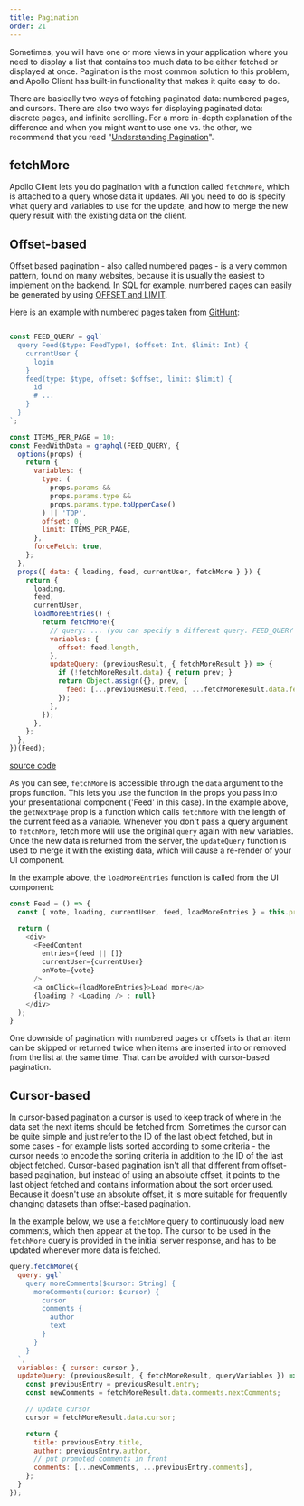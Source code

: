 ```yaml
---
title: Pagination
order: 21
---
```


Sometimes, you will have one or more views in your application where you need to display a list that contains too much data to be either fetched or displayed at once. Pagination is the most common solution to this problem, and Apollo Client has built-in functionality that makes it quite easy to do.

There are basically two ways of fetching paginated data: numbered pages, and cursors. There are also two ways for displaying paginated data: discrete pages, and infinite scrolling. For a more in-depth explanation of the difference and when you might want to use one vs. the other, we recommend that you read "[Understanding Pagination](https://medium.com/apollo-stack/understanding-pagination-rest-graphql-and-relay-b10f835549e7)".


<h2 id="fetch-more">fetchMore</h2>

Apollo Client lets you do pagination with a function called `fetchMore`, which is attached to a query whose data it updates. All you need to do is specify what query and variables to use for the update, and how to merge the new query result with the existing data on the client.

<h2 id="numbered-pages">Offset-based</h2>

Offset based pagination - also called numbered pages - is a very common pattern, found on many websites, because it is usually the easiest to implement on the backend. In SQL for example, numbered pages can easily be generated by using [OFFSET and LIMIT](https://www.postgresql.org/docs/8.2/static/queries-limit.html).

Here is an example with numbered pages taken from [GitHunt](https://github.com/apollostack/GitHunt-React):

```js

const FEED_QUERY = gql`
  query Feed($type: FeedType!, $offset: Int, $limit: Int) {
    currentUser {
      login
    }
    feed(type: $type, offset: $offset, limit: $limit) {
      id
      # ...
    }
  }
`;

const ITEMS_PER_PAGE = 10;
const FeedWithData = graphql(FEED_QUERY, {
  options(props) {
    return {
      variables: {
        type: (
          props.params &&
          props.params.type &&
          props.params.type.toUpperCase()
        ) || 'TOP',
        offset: 0,
        limit: ITEMS_PER_PAGE,
      },
      forceFetch: true,
    };
  },
  props({ data: { loading, feed, currentUser, fetchMore } }) {
    return {
      loading,
      feed,
      currentUser,
      loadMoreEntries() {
        return fetchMore({
          // query: ... (you can specify a different query. FEED_QUERY is used by default)
          variables: {
            offset: feed.length,
          },
          updateQuery: (previousResult, { fetchMoreResult }) => {
            if (!fetchMoreResult.data) { return prev; }
            return Object.assign({}, prev, {
              feed: [...previousResult.feed, ...fetchMoreResult.data.feed],
            });
          },
        });
      },
    };
  },
})(Feed);
```
[source code](https://github.com/apollostack/GitHunt-React/blob/c0b18795a18b3da42dc90cf7c63b29b14965206d/ui/Feed.js#L165)

As you can see, `fetchMore` is accessible through the `data` argument to the props function. This lets you use the function in the props you pass into your presentational component ('Feed' in this case). In the example above, the `getNextPage` prop is a function which calls `fetchMore` with the length of the current feed as a variable. Whenever you don't pass a query argument to `fetchMore`, fetch more will use the original `query` again with new variables. Once the new data is returned from the server, the `updateQuery` function is used to merge it with the existing data, which will cause a re-render of your UI component.

In the example above, the `loadMoreEntries` function is called from the UI component:

```js
const Feed = () => {
  const { vote, loading, currentUser, feed, loadMoreEntries } = this.props;

  return (
    <div>
      <FeedContent
        entries={feed || []}
        currentUser={currentUser}
        onVote={vote}
      />
      <a onClick={loadMoreEntries}>Load more</a>
      {loading ? <Loading /> : null}
    </div>
  );
}
```

One downside of pagination with numbered pages or offsets is that an item can be skipped or returned twice when items are inserted into or removed from the list at the same time. That can be avoided with cursor-based pagination.

<h2 id="cursor-pages">Cursor-based</h2>

In cursor-based pagination a cursor is used to keep track of where in the data set the next items should be fetched from. Sometimes the cursor can be quite simple and just refer to the ID of the last object fetched, but in some cases - for example lists sorted according to some criteria - the cursor needs to encode the sorting criteria in addition to the ID of the last object fetched. Cursor-based pagination isn't all that different from offset-based pagination, but instead of using an absolute offset, it points to the last object fetched and contains information about the sort order used. Because it doesn't use an absolute offset, it is more suitable for frequently changing datasets than offset-based pagination.

In the example below, we use a `fetchMore` query to continuously load new comments, which then appear at the top. The cursor to be used in the `fetchMore` query is provided in the initial server response, and has to be updated whenever more data is fetched.

```js
query.fetchMore({
  query: gql`
    query moreComments($cursor: String) {
      moreComments(cursor: $cursor) {
        cursor
        comments {
          author
          text
        }
      }
    }
  `,
  variables: { cursor: cursor },
  updateQuery: (previousResult, { fetchMoreResult, queryVariables }) => {
    const previousEntry = previousResult.entry;
    const newComments = fetchMoreResult.data.comments.nextComments;

    // update cursor
    cursor = fetchMoreResult.data.cursor;

    return {
      title: previousEntry.title,
      author: previousEntry.author,
      // put promoted comments in front
      comments: [...newComments, ...previousEntry.comments],
    };
  }
});
```
